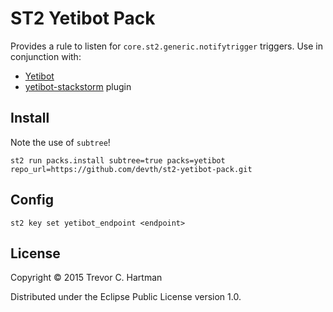 # ST2 Yetibot Pack

Provides a rule to listen for `core.st2.generic.notifytrigger` triggers. Use in
conjunction with:

- [Yetibot](github.com/devth/yetibot)
- [yetibot-stackstorm](https://github.com/devth/yetibot-stackstorm) plugin

## Install

Note the use of `subtree`!

```
st2 run packs.install subtree=true packs=yetibot repo_url=https://github.com/devth/st2-yetibot-pack.git
```

## Config

```
st2 key set yetibot_endpoint <endpoint>
```

## License

Copyright © 2015 Trevor C. Hartman

Distributed under the Eclipse Public License version 1.0.
